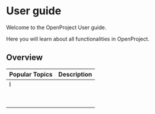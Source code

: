 # User guide

Welcome to the OpenProject User guide.

Here you will learn about all functionalities in OpenProject.

## Overview

| Popular Topics | Description |
| -------------- | :---------- |
| I              |             |
|                |             |
|                |             |
|                |             |
|                |             |
|                |             |
|                |             |
|                |             |
|                |             |

